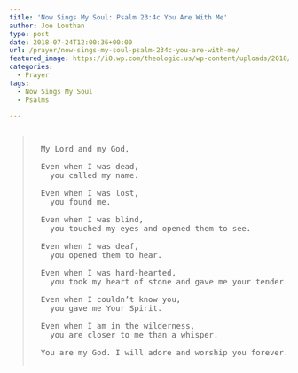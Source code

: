 ```yaml
---
title: 'Now Sings My Soul: Psalm 23:4c You Are With Me'
author: Joe Louthan
type: post
date: 2018-07-24T12:00:36+00:00
url: /prayer/now-sings-my-soul-psalm-234c-you-are-with-me/
featured_image: https://i0.wp.com/theologic.us/wp-content/uploads/2018/07/Tulipa_systola_2_gp.jpg?resize=640%2C481
categories:
  - Prayer
tags:
  - Now Sings My Soul
  - Psalms

---
```

<pre><blockquote>
  My Lord and my God,
  
  Even when I was dead,
  	you called my name.
  
  Even when I was lost, 
  	you found me.
  
  Even when I was blind,
  	you touched my eyes and opened them to see.
  
  Even when I was deaf,
  	you opened them to hear.
  
  Even when I was hard-hearted, 
  	you took my heart of stone and gave me your tender heart.
  
  Even when I couldn’t know you,
  	you gave me Your Spirit.
  
  Even when I am in the wilderness,
  	you are closer to me than a whisper.
  
  You are my God. I will adore and worship you forever.
  
</blockquote></pre>